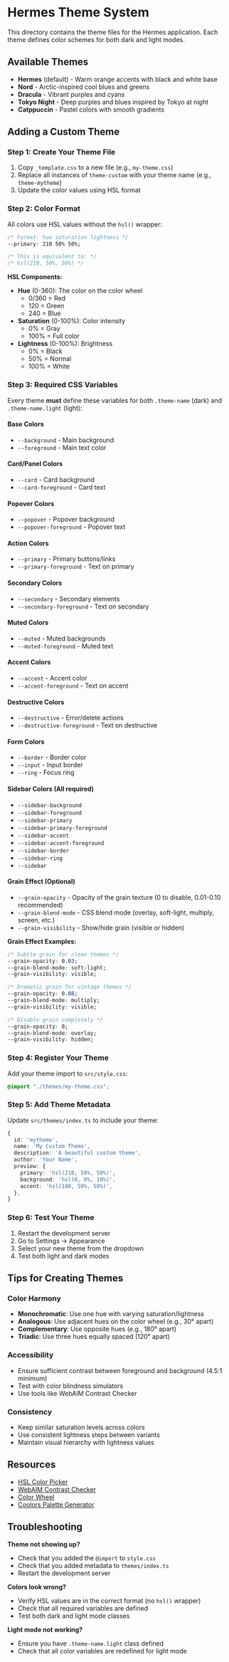 # Hermes Theme System

This directory contains the theme files for the Hermes application. Each theme defines color schemes for both dark and light modes.

## Available Themes

- **Hermes** (default) - Warm orange accents with black and white base
- **Nord** - Arctic-inspired cool blues and greens
- **Dracula** - Vibrant purples and cyans
- **Tokyo Night** - Deep purples and blues inspired by Tokyo at night
- **Catppuccin** - Pastel colors with smooth gradients

## Adding a Custom Theme

### Step 1: Create Your Theme File

1. Copy `_template.css` to a new file (e.g., `my-theme.css`)
2. Replace all instances of `theme-custom` with your theme name (e.g., `theme-mytheme`)
3. Update the color values using HSL format

### Step 2: Color Format

All colors use HSL values without the `hsl()` wrapper:

```css
/* Format: hue saturation lightness */
--primary: 210 50% 50%;

/* This is equivalent to: */
/* hsl(210, 50%, 50%) */
```

**HSL Components:**
- **Hue** (0-360): The color on the color wheel
  - 0/360 = Red
  - 120 = Green
  - 240 = Blue
- **Saturation** (0-100%): Color intensity
  - 0% = Gray
  - 100% = Full color
- **Lightness** (0-100%): Brightness
  - 0% = Black
  - 50% = Normal
  - 100% = White

### Step 3: Required CSS Variables

Every theme **must** define these variables for both `.theme-name` (dark) and `.theme-name.light` (light):

#### Base Colors
- `--background` - Main background
- `--foreground` - Main text color

#### Card/Panel Colors  
- `--card` - Card background
- `--card-foreground` - Card text

#### Popover Colors
- `--popover` - Popover background
- `--popover-foreground` - Popover text

#### Action Colors
- `--primary` - Primary buttons/links
- `--primary-foreground` - Text on primary

#### Secondary Colors
- `--secondary` - Secondary elements
- `--secondary-foreground` - Text on secondary

#### Muted Colors
- `--muted` - Muted backgrounds
- `--muted-foreground` - Muted text

#### Accent Colors
- `--accent` - Accent color
- `--accent-foreground` - Text on accent

#### Destructive Colors
- `--destructive` - Error/delete actions
- `--destructive-foreground` - Text on destructive

#### Form Colors
- `--border` - Border color
- `--input` - Input border
- `--ring` - Focus ring

#### Sidebar Colors (All required)
- `--sidebar-background`
- `--sidebar-foreground`
- `--sidebar-primary`
- `--sidebar-primary-foreground`
- `--sidebar-accent`
- `--sidebar-accent-foreground`
- `--sidebar-border`
- `--sidebar-ring`
- `--sidebar`

#### Grain Effect (Optional)
- `--grain-opacity` - Opacity of the grain texture (0 to disable, 0.01-0.10 recommended)
- `--grain-blend-mode` - CSS blend mode (overlay, soft-light, multiply, screen, etc.)
- `--grain-visibility` - Show/hide grain (visible or hidden)

**Grain Effect Examples:**
```css
/* Subtle grain for clean themes */
--grain-opacity: 0.03;
--grain-blend-mode: soft-light;
--grain-visibility: visible;

/* Dramatic grain for vintage themes */
--grain-opacity: 0.08;
--grain-blend-mode: multiply;
--grain-visibility: visible;

/* Disable grain completely */
--grain-opacity: 0;
--grain-blend-mode: overlay;
--grain-visibility: hidden;
```


### Step 4: Register Your Theme

Add your theme import to `src/style.css`:

```css
@import "./themes/my-theme.css";
```

### Step 5: Add Theme Metadata

Update `src/themes/index.ts` to include your theme:

```typescript
{
  id: 'mytheme',
  name: 'My Custom Theme',
  description: 'A beautiful custom theme',
  author: 'Your Name',
  preview: {
    primary: 'hsl(210, 50%, 50%)',
    background: 'hsl(0, 0%, 10%)',
    accent: 'hsl(180, 50%, 50%)',
  },
}
```

### Step 6: Test Your Theme

1. Restart the development server
2. Go to Settings → Appearance
3. Select your new theme from the dropdown
4. Test both light and dark modes

## Tips for Creating Themes

### Color Harmony

- **Monochromatic**: Use one hue with varying saturation/lightness
- **Analogous**: Use adjacent hues on the color wheel (e.g., 30° apart)
- **Complementary**: Use opposite hues (e.g., 180° apart)
- **Triadic**: Use three hues equally spaced (120° apart)

### Accessibility

- Ensure sufficient contrast between foreground and background (4.5:1 minimum)
- Test with color blindness simulators
- Use tools like WebAIM Contrast Checker

### Consistency

- Keep similar saturation levels across colors
- Use consistent lightness steps between variants
- Maintain visual hierarchy with lightness values

## Resources

- [HSL Color Picker](https://hslpicker.com/)
- [WebAIM Contrast Checker](https://webaim.org/resources/contrastchecker/)
- [Color Wheel](https://www.sessions.edu/color-calculator/)
- [Coolors Palette Generator](https://coolors.co/)

## Troubleshooting

**Theme not showing up?**
- Check that you added the `@import` to `style.css`
- Check that you added metadata to `themes/index.ts`
- Restart the development server

**Colors look wrong?**
- Verify HSL values are in the correct format (no `hsl()` wrapper)
- Check that all required variables are defined
- Test both dark and light mode classes

**Light mode not working?**
- Ensure you have `.theme-name.light` class defined
- Check that all color variables are redefined for light mode


